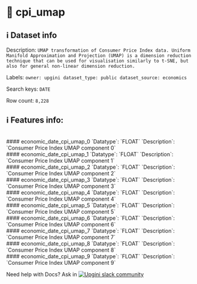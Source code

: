 # 📖 cpi_umap 
## ℹ️ Dataset info 
Description: `UMAP transformation of Consumer Price Index data. Uniform Manifold Approximation and Projection (UMAP) is a dimension reduction technique that can be used for visualisation similarly to t-SNE, but also for general non-linear dimension reduction. ` 

Labels: ` owner: upgini ` &nbsp;` dataset_type: public ` &nbsp;` dataset_source: economics ` &nbsp;

Search keys: 
` DATE ` &nbsp;

Row count: `8,228` 

## ℹ️ Features info:
<br/>
#### economic_date_cpi_umap_0
`Datatype`: `FLOAT` 
`Description`: `Consumer Price Index UMAP component 0`<br/>
#### economic_date_cpi_umap_1
`Datatype`: `FLOAT` 
`Description`: `Consumer Price Index UMAP component 1`<br/>
#### economic_date_cpi_umap_2
`Datatype`: `FLOAT` 
`Description`: `Consumer Price Index UMAP component 2`<br/>
#### economic_date_cpi_umap_3
`Datatype`: `FLOAT` 
`Description`: `Consumer Price Index UMAP component 3`<br/>
#### economic_date_cpi_umap_4
`Datatype`: `FLOAT` 
`Description`: `Consumer Price Index UMAP component 4`<br/>
#### economic_date_cpi_umap_5
`Datatype`: `FLOAT` 
`Description`: `Consumer Price Index UMAP component 5`<br/>
#### economic_date_cpi_umap_6
`Datatype`: `FLOAT` 
`Description`: `Consumer Price Index UMAP component 6`<br/>
#### economic_date_cpi_umap_7
`Datatype`: `FLOAT` 
`Description`: `Consumer Price Index UMAP component 7`<br/>
#### economic_date_cpi_umap_8
`Datatype`: `FLOAT` 
`Description`: `Consumer Price Index UMAP component 8`<br/>
#### economic_date_cpi_umap_9
`Datatype`: `FLOAT` 
`Description`: `Consumer Price Index UMAP component 9`


Need help with Docs? Ask in <a href="https://4mlg.short.gy/join-upgini-community"><img alt="Upgini slack community" src="https://img.shields.io/badge/slack-@upgini-orange.svg?logo=slack"></a>